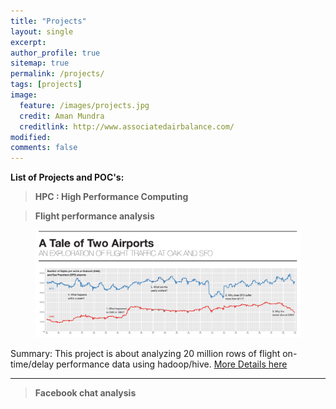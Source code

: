 ```yaml
---
title: "Projects"
layout: single
excerpt:
author_profile: true
sitemap: true
permalink: /projects/
tags: [projects]
image:
  feature: /images/projects.jpg
  credit: Aman Mundra
  creditlink: http://www.associatedairbalance.com/
modified:
comments: false
---
```


**List of Projects and POC's:**


> **HPC : High Performance Computing**

> **Flight performance analysis**

<figure>
    <a href="/images/flight_analysis_TaleOf2Cities.jpg"><img src="/images/flight_analysis_TaleOf2Cities.jpg"></a>
</figure>

Summary: This project is about analyzing 20 million rows of flight on-time/delay performance data using hadoop/hive.
[More Details here](http://mundra-aman.github.io/flight-analysis/)

___

> **Facebook chat analysis**
> 
>